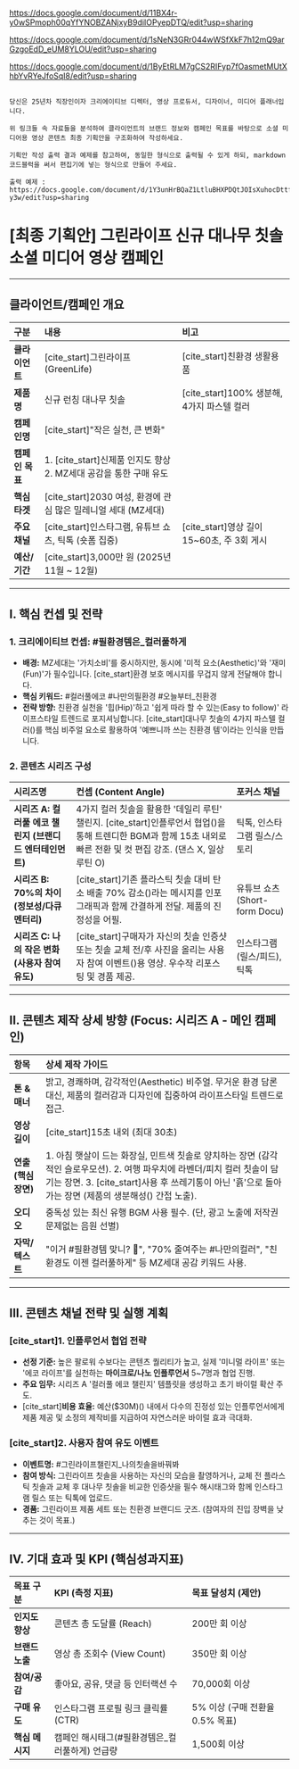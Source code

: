 
 https://docs.google.com/document/d/11BX4r-y0wSPmoph00qYfYNOBZANjxyB9diIOPyepDTQ/edit?usp=sharing

 https://docs.google.com/document/d/1sNeN3GRr044wWSfXkF7h12mQ9arGzgoEdD_eUM8YLOU/edit?usp=sharing

 https://docs.google.com/document/d/1ByEtRLM7gCS2RIFyp7fOasmetMUtXhbYvRYeJfoSqI8/edit?usp=sharing

 ```

당신은 25년차 직장인이자 크리에이티브 디렉터, 영상 프로듀서, 디자이너, 미디어 플래너입니다.

위 링크들 속 자료들을 분석하여 클라이언트의 브랜드 정보와 캠페인 목표를 바탕으로 소셜 미디어용 영상 콘텐츠 최종 기획안을 구조화하여 작성하세요.

기획안 작성 출력 결과 예제를 참고하여, 동일한 형식으로 출력될 수 있게 하되, markdown 코드블럭을 써서 편집기에 넣는 형식으로 만들어 주세요.

출력 예제 : https://docs.google.com/document/d/1Y3unHrBQaZ1LtluBHXPDQtJOIsXuhocDttfm9ll-y3w/edit?usp=sharing 
```

# [최종 기획안] 그린라이프 신규 대나무 칫솔 소셜 미디어 영상 캠페인

---

## 클라이언트/캠페인 개요

| 구분 | 내용 | 비고 |
| :--- | :--- | :--- |
| **클라이언트** | [cite_start]그린라이프 (GreenLife)  | [cite_start]친환경 생활용품  |
| **제품명** | 신규 런칭 대나무 칫솔 | [cite_start]100% 생분해, 4가지 파스텔 컬러  |
| **캠페인명** | [cite_start]"작은 실천, 큰 변화"  | |
| **캠페인 목표** | 1. [cite_start]신제품 인지도 향상 2. MZ세대 공감을 통한 구매 유도  | |
| **핵심 타겟** | [cite_start]2030 여성, 환경에 관심 많은 밀레니얼 세대 (MZ세대)  | |
| **주요 채널** | [cite_start]인스타그램, 유튜브 쇼츠, 틱톡 (숏폼 집중)  | [cite_start]영상 길이 15~60초, 주 3회 게시  |
| **예산/기간** | [cite_start]3,000만 원 (2025년 11월 ~ 12월)  | |

---

## I. 핵심 컨셉 및 전략

### 1. 크리에이티브 컨셉: #필환경템은_컬러풀하게

* **배경:** MZ세대는 '가치소비'를 중시하지만, 동시에 '미적 요소(Aesthetic)'와 '재미(Fun)'가 필수입니다. [cite_start]환경 보호 메시지를 무겁지 않게 전달해야 합니다. 
* **핵심 키워드:** #컬러풀에코 #나만의필환경 #오늘부터_친환경
* **전략 방향:** 친환경 실천을 '힙(Hip)'하고 '쉽게 따라 할 수 있는(Easy to follow)' 라이프스타일 트렌드로 포지셔닝합니다. [cite_start]대나무 칫솔의 4가지 파스텔 컬러()를 핵심 비주얼 요소로 활용하여 '예쁘니까 쓰는 친환경 템'이라는 인식을 만듭니다.

### 2. 콘텐츠 시리즈 구성

| 시리즈명 | 컨셉 (Content Angle) | 포커스 채널 |
| :--- | :--- | :--- |
| **시리즈 A: 컬러풀 에코 챌린지 (브랜디드 엔터테인먼트)** | 4가지 컬러 칫솔을 활용한 '데일리 루틴' 챌린지. [cite_start]인플루언서 협업()을 통해 트렌디한 BGM과 함께 15초 내외로 빠른 전환 및 컷 편집 강조. (댄스 X, 일상 루틴 O) | 틱톡, 인스타그램 릴스/스토리 |
| **시리즈 B: 70%의 차이 (정보성/다큐멘터리)** | [cite_start]기존 플라스틱 칫솔 대비 탄소 배출 70% 감소()라는 메시지를 인포그래픽과 함께 간결하게 전달. 제품의 진정성을 어필. | 유튜브 쇼츠 (Short-form Docu) |
| **시리즈 C: 나의 작은 변화 (사용자 참여 유도)** | [cite_start]구매자가 자신의 칫솔 인증샷 또는 칫솔 교체 전/후 사진을 올리는 사용자 참여 이벤트()용 영상. 우수작 리포스팅 및 경품 제공. | 인스타그램 (릴스/피드), 틱톡 |

---

## II. 콘텐츠 제작 상세 방향 (Focus: 시리즈 A - 메인 캠페인)

| 항목 | 상세 제작 가이드 |
| :--- | :--- |
| **톤 & 매너** | 밝고, 경쾌하며, 감각적인(Aesthetic) 비주얼. 무거운 환경 담론 대신, 제품의 컬러감과 디자인에 집중하여 라이프스타일 트렌드로 접근. |
| **영상 길이** | [cite_start]15초 내외 (최대 30초)  |
| **연출 (핵심 장면)** | 1. 아침 햇살이 드는 화장실, 민트색 칫솔로 양치하는 장면 (감각적인 슬로우모션). 2. 여행 파우치에 라벤더/피치 컬러 칫솔이 담기는 장면. 3. [cite_start]사용 후 쓰레기통이 아닌 '흙'으로 돌아가는 장면 (제품의 생분해성() 간접 노출). |
| **오디오** | 중독성 있는 최신 유행 BGM 사용 필수. (단, 광고 노출에 저작권 문제없는 음원 선별) |
| **자막/텍스트** | "이거 #필환경템 맞니? 👀", "70% 줄여주는 #나만의컬러", "친환경도 이젠 컬러풀하게" 등 MZ세대 공감 키워드 사용. |

---

## III. 콘텐츠 채널 전략 및 실행 계획

### [cite_start]1. 인플루언서 협업 전략 

* **선정 기준:** 높은 팔로워 수보다는 콘텐츠 퀄리티가 높고, 실제 '미니멀 라이프' 또는 '에코 라이프'를 실천하는 **마이크로/나노 인플루언서** 5~7명과 협업 진행.
* **주요 임무:** 시리즈 A '컬러풀 에코 챌린지' 템플릿을 생성하고 초기 바이럴 확산 주도.
* [cite_start]**비용 효율:** 예산($30M)() 내에서 다수의 진정성 있는 인플루언서에게 제품 제공 및 소정의 제작비를 지급하여 자연스러운 바이럴 효과 극대화.

### [cite_start]2. 사용자 참여 유도 이벤트 

* **이벤트명:** #그린라이프챌린지_나의칫솔을바꿔봐
* **참여 방식:** 그린라이프 칫솔을 사용하는 자신의 모습을 촬영하거나, 교체 전 플라스틱 칫솔과 교체 후 대나무 칫솔을 비교한 인증샷을 필수 해시태그와 함께 인스타그램 릴스 또는 틱톡에 업로드.
* **경품:** 그린라이프 제품 세트 또는 친환경 브랜디드 굿즈. (참여자의 진입 장벽을 낮추는 것이 목표.)

---

## IV. 기대 효과 및 KPI (핵심성과지표)

| 목표 구분 | KPI (측정 지표) | 목표 달성치 (제안) |
| :--- | :--- | :--- |
| **인지도 향상** | 콘텐츠 총 도달률 (Reach) | 200만 회 이상 |
| **브랜드 노출** | 영상 총 조회수 (View Count) | 350만 회 이상 |
| **참여/공감** | 좋아요, 공유, 댓글 등 인터랙션 수 | 70,000회 이상 |
| **구매 유도** | 인스타그램 프로필 링크 클릭률 (CTR) | 5% 이상 (구매 전환율 0.5% 목표) |
| **핵심 메시지** | 캠페인 해시태그(#필환경템은_컬러풀하게) 언급량 | 1,500회 이상 |